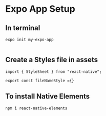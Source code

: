 # Expo App Setup 

## In terminal 
```
expo init my-expo-app 
```

```

```

## Create a Styles file in assets
```
import { StyleSheet } from "react-native";

export const fileNameStyle ={}
```

## To install Native Elements 
```
npm i react-native-elements
```